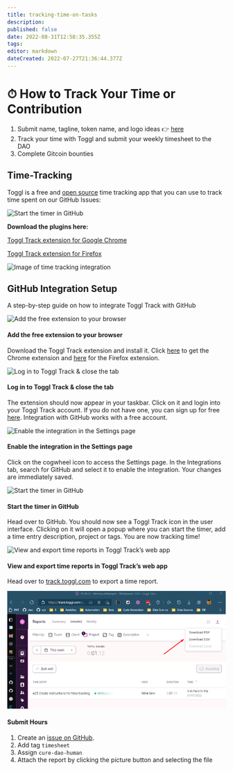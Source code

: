 ```yaml
---
title: tracking-time-on-tasks
description: 
published: false
date: 2022-08-31T12:58:35.355Z
tags: 
editor: markdown
dateCreated: 2022-07-27T21:36:44.377Z
---
```


# ⏱ How to Track Your Time or Contribution

1. Submit name, tagline, token name, and logo ideas 👉 [here](https://forms.gle/S4SbV3VUR7JgXEScA)
2. Track your time with Toggl and submit your weekly timesheet to the DAO
3. Complete Gitcoin bounties

## Time-Tracking

Toggl is a free and [open source](https://github.com/toggl/track-extension) time tracking app that you can use to track time spent on our GitHub Issues:

![Start the timer in GitHub](https://public-assets.toggl.space/b/static/71ced834c33158630c07c940d9426732/9ae35/integration-github-step4.png)

**Download the plugins here:**

[Toggl Track extension for Google Chrome](https://chrome.google.com/webstore/detail/toggl-track-productivity/oejgccbfbmkkpaidnkphaiaecficdnfn)

[Toggl Track extension for Firefox](https://addons.mozilla.org/en-US/firefox/addon/toggl-button-time-tracker)

![Image of time tracking integration](https://public-assets.toggl.com/b/static/feature-toggltrackbutton-283c6688afbe7ab5017805fa0f5d83fc.svg)

## GitHub Integration Setup

A step-by-step guide on how to integrate Toggl Track with GitHub

![Add the free extension to your browser](https://public-assets.toggl.space/b/static/857f4a13a3de0ffb4b7205da8811f027/e70c8/integration-step1.png)

#### Add the free extension to your browser

Download the Toggl Track extension and install it. Click [here](https://chrome.google.com/webstore/detail/toggl-track-productivity/oejgccbfbmkkpaidnkphaiaecficdnfn) to get the Chrome extension and [here](https://addons.mozilla.org/en-US/firefox/addon/toggl-button-time-tracker/) for the Firefox extension.

![Log in to Toggl Track & close the tab](https://public-assets.toggl.space/b/static/89b7675b330dafe4abbd3548333187b2/a83bd/integration-step2.png)

#### Log in to Toggl Track & close the tab

The extension should now appear in your taskbar. Click on it and login into your Toggl Track account. If you do not have one, you can sign up for free [here](https://toggl.com/track/signup/). Integration with GitHub works with a free account.

![Enable the integration in the Settings page](https://public-assets.toggl.space/b/static/8e520d8adf2367a5d8de2a8df37d7dd4/e70c8/integration-github-step3.png)

#### Enable the integration in the Settings page

Click on the cogwheel icon to access the Settings page. In the Integrations tab, search for GitHub and select it to enable the integration. Your changes are immediately saved.

![Start the timer in GitHub](https://public-assets.toggl.space/b/static/71ced834c33158630c07c940d9426732/9ae35/integration-github-step4.png)

#### Start the timer in GitHub

Head over to GitHub. You should now see a Toggl Track icon in the user interface. Clicking on it will open a popup where you can start the timer, add a time entry description, project or tags. You are now tracking time!

![View and export time reports in Toggl Track’s web app](https://public-assets.toggl.space/b/static/5d19b76aaebb57e1933135ee1bb4d10c/a83bd/integration-step5.png)

#### View and export time reports in Toggl Track’s web app

Head over to [track.toggl.com](https://track.toggl.com) to export a time report.

![](../../assets/export-toggl-timesheet.png)

#### Submit Hours

1. Create an [issue on GitHub](https://github.com/cure-dao/draft-whitepaper/issues/new).
2. Add tag `timesheet`
3. Assign `cure-dao-human`
4. Attach the report by clicking the picture button and selecting the file
